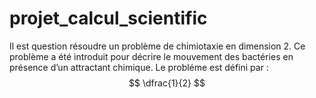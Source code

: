 # projet_calcul_scientific
Il est question résoudre un problème de chimiotaxie en dimension 2. Ce
problème a été introduit pour décrire le mouvement des bactéries en présence d’un attractant
chimique. Le probléme est défini par :
$$
\dfrac{1}{2}
$$
